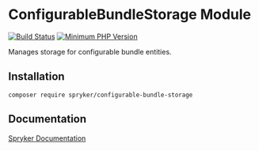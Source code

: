 # ConfigurableBundleStorage Module
[![Build Status](https://travis-ci.org/spryker/configurable-bundle-storage.svg)](https://travis-ci.org/spryker/configurable-bundle-storage)
[![Minimum PHP Version](https://img.shields.io/badge/php-%3E%3D%207.3-8892BF.svg)](https://php.net/)

Manages storage for configurable bundle entities.

## Installation

```
composer require spryker/configurable-bundle-storage
```

## Documentation

[Spryker Documentation](https://documentation.spryker.com/module_guide/overview.htm)
